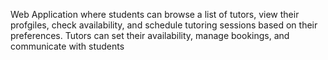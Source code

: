 Web Application where students can browse a list of tutors, view their profgiles, check availability, and schedule tutoring sessions based on their preferences. 
Tutors can set their availability, manage bookings, and communicate with students